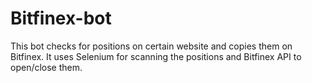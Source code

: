 # Bitfinex-bot
This bot checks for positions on certain website and copies them on Bitfinex. It uses Selenium for scanning the positions and Bitfinex API to open/close them.
